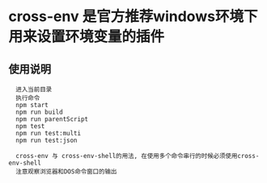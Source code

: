 # cross-env 是官方推荐windows环境下用来设置环境变量的插件

## 使用说明

```
  进入当前目录
  执行命令
  npm start
  npm run build
  npm run parentScript
  npm test
  npm run test:multi
  npm run test:json

  cross-env 与 cross-env-shell的用法, 在使用多个命令串行的时候必须使用cross-env-shell
  注意观察浏览器和DOS命令窗口的输出
```
